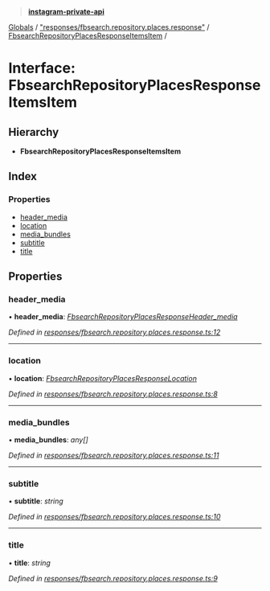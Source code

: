 > **[instagram-private-api](../README.md)**

[Globals](../README.md) / ["responses/fbsearch.repository.places.response"](../modules/_responses_fbsearch_repository_places_response_.md) / [FbsearchRepositoryPlacesResponseItemsItem](_responses_fbsearch_repository_places_response_.fbsearchrepositoryplacesresponseitemsitem.md) /

# Interface: FbsearchRepositoryPlacesResponseItemsItem

## Hierarchy

* **FbsearchRepositoryPlacesResponseItemsItem**

## Index

### Properties

* [header_media](_responses_fbsearch_repository_places_response_.fbsearchrepositoryplacesresponseitemsitem.md#header_media)
* [location](_responses_fbsearch_repository_places_response_.fbsearchrepositoryplacesresponseitemsitem.md#location)
* [media_bundles](_responses_fbsearch_repository_places_response_.fbsearchrepositoryplacesresponseitemsitem.md#media_bundles)
* [subtitle](_responses_fbsearch_repository_places_response_.fbsearchrepositoryplacesresponseitemsitem.md#subtitle)
* [title](_responses_fbsearch_repository_places_response_.fbsearchrepositoryplacesresponseitemsitem.md#title)

## Properties

###  header_media

• **header_media**: *[FbsearchRepositoryPlacesResponseHeader_media](_responses_fbsearch_repository_places_response_.fbsearchrepositoryplacesresponseheader_media.md)*

*Defined in [responses/fbsearch.repository.places.response.ts:12](https://github.com/dilame/instagram-private-api/blob/3e16058/src/responses/fbsearch.repository.places.response.ts#L12)*

___

###  location

• **location**: *[FbsearchRepositoryPlacesResponseLocation](_responses_fbsearch_repository_places_response_.fbsearchrepositoryplacesresponselocation.md)*

*Defined in [responses/fbsearch.repository.places.response.ts:8](https://github.com/dilame/instagram-private-api/blob/3e16058/src/responses/fbsearch.repository.places.response.ts#L8)*

___

###  media_bundles

• **media_bundles**: *any[]*

*Defined in [responses/fbsearch.repository.places.response.ts:11](https://github.com/dilame/instagram-private-api/blob/3e16058/src/responses/fbsearch.repository.places.response.ts#L11)*

___

###  subtitle

• **subtitle**: *string*

*Defined in [responses/fbsearch.repository.places.response.ts:10](https://github.com/dilame/instagram-private-api/blob/3e16058/src/responses/fbsearch.repository.places.response.ts#L10)*

___

###  title

• **title**: *string*

*Defined in [responses/fbsearch.repository.places.response.ts:9](https://github.com/dilame/instagram-private-api/blob/3e16058/src/responses/fbsearch.repository.places.response.ts#L9)*